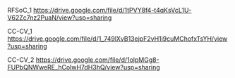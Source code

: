 RFSoC_1
https://drive.google.com/file/d/1tPVY8f4-t4qKsVcL1U-V62Zc7nz2PuaN/view?usp=sharing

CC-CV_1
https://drive.google.com/file/d/1_749lXvB13ejpF2vH1i9cuMChofxTsYH/view?usp=sharing

CC-CV_2
https://drive.google.com/file/d/1olpMGg8-FUPbQNWweRE_hColwH7dH3hQ/view?usp=sharing
